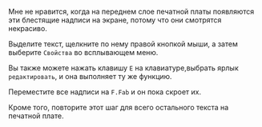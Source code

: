 Мне не нравится, когда на переднем слое печатной платы появляются эти блестящие надписи на экране, потому что они смотрятся некрасиво. 

Выделите текст, щелкните по нему правой кнопкой мыши, а затем выберите `Свойства` во всплывающем меню.

Вы также можете нажать клавишу `E` на клавиатуре,выбрать ярлык `редактировать`, и она выполняет ту же функцию.

Переместите все надписи на `F.Fab`  и он пока скроет их.

Кроме того, повторите этот шаг для всего остального текста на печатной плате.